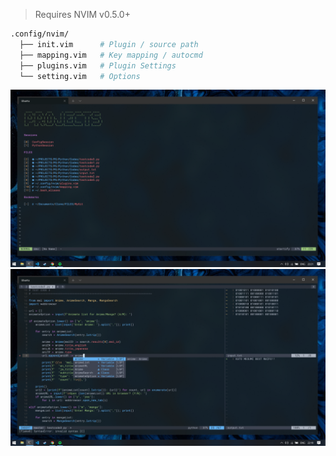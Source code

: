 > Requires NVIM v0.5.0+

```bash
.config/nvim/
  ├── init.vim      # Plugin / source path
  ├── mapping.vim   # Key mapping / autocmd
  ├── plugins.vim   # Plugin Settings
  └── setting.vim   # Options
```

![preview.png](./media/preview.png)
![preview2.png](./media/preview2.png)
